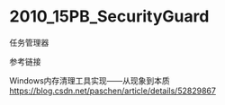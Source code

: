 # 2010_15PB_SecurityGuard

任务管理器<BR>











参考链接

Windows内存清理工具实现——从现象到本质<BR>
https://blog.csdn.net/paschen/article/details/52829867



